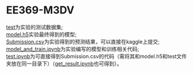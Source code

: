 # EE369-M3DV 
[test](./test)为实验的测试数据集;     
[model.h5](./model.h5)实验最终得到的模型;    
[Submission.csv](./Submission.csv)为实验得到的预测结果，可以直接在kaggle上提交;    
[model_and_train.ipynb](model_and_train.ipynb)为实验编写的模型和训练相关代码;  
[test.ipynb](./test.ipynb)为可直接得到Submission.csv的代码（需将其和model.h5和test文件夹放在同一目录下）（[get_result.ipynb](./get_result.ipynb)也可得到）。
